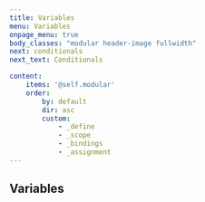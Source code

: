 ```yaml
---
title: Variables
menu: Variables
onpage_menu: true
body_classes: "modular header-image fullwidth"
next: conditionals
next_text: Conditionals

content:
    items: '@self.modular'
    order:
        by: default
        dir: asc
        custom:
            - _define
            - _scope
            - _bindings
            - _assignment
---
```


## Variables
